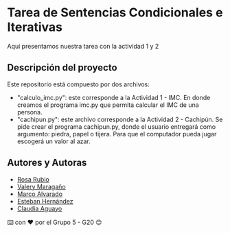# Tarea de Sentencias Condicionales e Iterativas

Aquí presentamos nuestra tarea con la actividad 1 y 2

## Descripción del proyecto

Este repositorio está compuesto por dos archivos: 
  - "calculo_imc.py": este corresponde a la Actividad 1 - IMC. En donde creamos el programa imc.py que permita calcular el IMC de una persona.
  - "cachipun.py": este archivo corresponde a la Actividad 2 - Cachipún. Se pide crear el programa cachipun.py, donde el usuario entregará como argumento: piedra, papel o tijera. Para que el computador pueda jugar escogerá un valor al azar.

## Autores y Autoras

- [Rosa Rubio](https://github.com/PaulinaRubioP)
- [Valery Maragaño](https://github.com/Valyxp)
- [Marco Alvarado](https://github.com/7pixel-cl)
- [Esteban Hernández](https://github.com/stivhc)
- [Claudia Aguayo]()

⌨️ con ❤️ por el Grupo 5 - G20 😊
